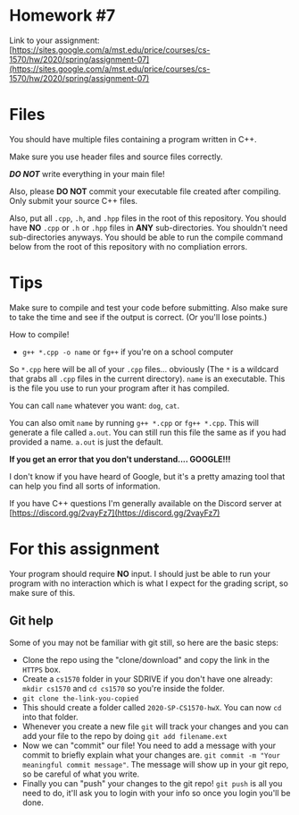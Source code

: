 # Homework #7

Link to your assignment:
[https://sites.google.com/a/mst.edu/price/courses/cs-1570/hw/2020/spring/assignment-07](https://sites.google.com/a/mst.edu/price/courses/cs-1570/hw/2020/spring/assignment-07)

# Files

You should have multiple files containing a program written in C++.

Make sure you use header files and source files correctly. 

***DO NOT*** write everything in your main file!

Also, please **DO NOT** commit your executable file created after compiling. Only submit your source C++ files.

Also, put all `.cpp`, `.h`, and `.hpp` files in the root of this repository. You should have **NO** `.cpp` or `.h` or `.hpp` files in **ANY** sub-directories. You shouldn't need sub-directories anyways. You should be able to run the compile command below from the root of this repository with no compliation errors.

# Tips

Make sure to compile and test your code before submitting. Also make sure to take the time and see if the output is correct. (Or you'll lose points.)

How to compile!

  - `g++ *.cpp -o name` or `fg++` if you're on a school computer

So `*.cpp` here will be all of your `.cpp` files... obviously (The `*` is a wildcard that grabs all `.cpp` files in the current directory). `name` is an executable. This is the file you use to run your program after it has compiled.

You can call `name` whatever you want: `dog`, `cat`. 

You can also omit `name` by running `g++ *.cpp` or `fg++ *.cpp`. This will generate a file called `a.out`. You can still run this file the same as if you had provided a name. `a.out` is just the default.

**If you get an error that you don't understand.... GOOGLE!!!**

I don't know if you have heard of Google, but it's a pretty amazing tool that can help you find all sorts of information.

If you have C++ questions I'm generally available on the Discord server at [https://discord.gg/2vayFz7](https://discord.gg/2vayFz7)

# For this assignment

Your program should require **NO** input. I should just be able to run your program with no interaction which is what I expect for the grading script, so make sure of this.

## Git help

Some of you may not be familiar with git still, so here are the basic steps:
*	Clone the repo using the "clone/download" and copy the link in the `HTTPS` box.
*	Create a `cs1570` folder in your SDRIVE if you don't have one already: `mkdir cs1570` and `cd cs1570` so you're inside the folder.
*	`git clone the-link-you-copied`
*	This should create a folder called `2020-SP-CS1570-hwX`. You can now `cd` into that folder.
*	Whenever you create a new file `git` will track your changes and you can add your file to the repo by doing `git add filename.ext`
*	Now we can "commit" our file! You need to add a message with your commit to briefly explain what your changes are. `git commit -m "Your meaningful commit message"`. The message will show up in your git repo, so be careful of what you write.
*	Finally you can "push" your changes to the git repo! `git push`  is all you need to do, it'll ask you to login with your info so once you login you'll be done.